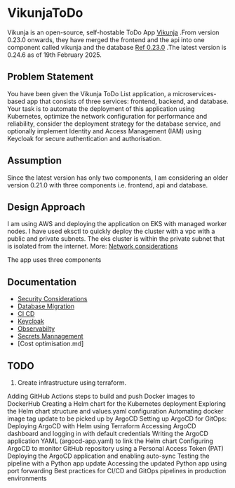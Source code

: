 # VikunjaToDo
Vikunja is an open-source, self-hostable ToDo App [Vikunja](https://vikunja.io) .From version 0.23.0 onwards, they have merged the frontend and the api into one component called vikunja and the database [Ref 0.23.0](https://vikunja.io/changelog/whats-new-in-vikunja-0.23.0/) .The latest version is 0.24.6 as of 19th February 2025.

## Problem Statement
You have been given the Vikunja ToDo List application, a microservices-based app that consists of three services: frontend, backend, and database. Your task is to automate the deployment of this application using Kubernetes, optimize the network configuration for performance and reliability, consider the deployment strategy for the database service, and optionally implement Identity and Access Management (IAM) using Keycloak for secure authentication and authorisation.

## Assumption 
Since the latest version has only two components, I am considering an older version 0.21.0 with three components i.e. frontend, api and database.

## Design Approach
I am using AWS and deploying the application on EKS with managed worker nodes. I have used eksctl to quickly deploy the cluster with a vpc with a public and private subnets. The eks cluster is within the private subnet that is isolated from the internet. More: [Network considerations](NetworkConsiderations.md)

The app uses three components 

## Documentation


- [Security Considerations](README-SecurityConsiderations.md)
- [Database Migration](DatabaseMigration.md)
- [CI CD](README-CiCd.md)
- [Keycloak](README-Keycloak.md)
- [Observabilty](README-Observabilty.md)
- [Secrets Mannagement](README-Secrets.md)
- [Cost optimisation.md]




## TODO

1. Create infrastructure using terraform.

Adding GitHub Actions steps to build and push Docker images to DockerHub
Creating a Helm chart for the Kubernetes deployment
Exploring the Helm chart structure and values.yaml configuration
Automating docker image tag update to be picked up by ArgoCD
Setting up ArgoCD for GitOps: Deploying ArgoCD with Helm using Terraform
Accessing ArgoCD dashboard and logging in with default credentials
Writing the ArgoCD application YAML (argocd-app.yaml) to link the Helm chart
Configuring ArgoCD to monitor GitHub repository using a Personal Access Token (PAT)
Deploying the ArgoCD application and enabling auto-sync
Testing the pipeline with a Python app update
Accessing the updated Python app using port forwarding
Best practices for CI/CD and GitOps pipelines in production environments
